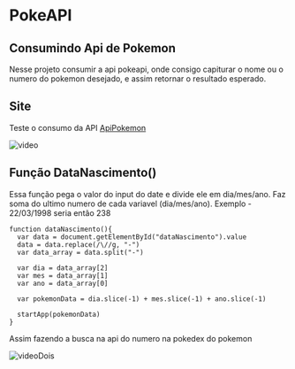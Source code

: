 # PokeAPI

## Consumindo Api de Pokemon

Nesse projeto consumir a api pokeapi, onde consigo capiturar o nome ou o numero do pokemon desejado, e assim retornar o resultado esperado.

## Site

Teste o consumo da API [ApiPokemon](https://devfelipenunes.github.io/ApiPokemon/)

![video](https://user-images.githubusercontent.com/81275678/158929763-d8f174b4-88ab-48d2-83e8-8bb997407b77.gif)

## Função DataNascimento()

Essa função pega o valor do input do date e divide ele em dia/mes/ano.
Faz soma do ultimo numero de cada variavel (dia/mes/ano).
Exemplo - 22/03/1998 seria então 238

````
function dataNascimento(){
  var data = document.getElementById("dataNascimento").value
  data = data.replace(/\//g, "-")
  var data_array = data.split("-")
  
  var dia = data_array[2]
  var mes = data_array[1]
  var ano = data_array[0]

  var pokemonData = dia.slice(-1) + mes.slice(-1) + ano.slice(-1)

  startApp(pokemonData)
}
````

Assim fazendo a busca na api do numero na pokedex do pokemon

![videoDois](https://user-images.githubusercontent.com/81275678/162875552-6e2a56f7-0323-49d6-b67d-08f75214b67b.gif)



